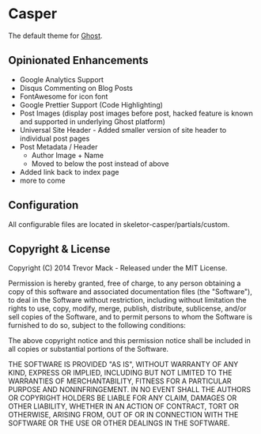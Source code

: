 # Casper

The default theme for [Ghost](http://github.com/tryghost/ghost/).

## Opinionated Enhancements
 - Google Analytics Support
 - Disqus Commenting on Blog Posts
 - FontAwesome for icon font
 - Google Prettier Support (Code Highlighting)
 - Post Images (display post images before post, hacked feature is known and supported in underlying Ghost platform)
 - Universal Site Header - Added smaller version of site header to individual post pages
 - Post Metadata / Header
   - Author Image + Name
   - Moved to below the post instead of above
 - Added link back to index page 
 - more to come

## Configuration

All configurable files are located in skeletor-casper/partials/custom.

## Copyright & License

Copyright (C) 2014 Trevor Mack - Released under the MIT License.

Permission is hereby granted, free of charge, to any person obtaining a copy of this software and associated documentation files (the "Software"), to deal in the Software without restriction, including without limitation the rights to use, copy, modify, merge, publish, distribute, sublicense, and/or sell copies of the Software, and to permit persons to whom the Software is furnished to do so, subject to the following conditions:

The above copyright notice and this permission notice shall be included in all copies or substantial portions of the Software.

THE SOFTWARE IS PROVIDED "AS IS", WITHOUT WARRANTY OF ANY KIND, EXPRESS OR IMPLIED, INCLUDING BUT NOT LIMITED TO THE WARRANTIES OF MERCHANTABILITY, FITNESS FOR A PARTICULAR PURPOSE AND
NONINFRINGEMENT. IN NO EVENT SHALL THE AUTHORS OR COPYRIGHT HOLDERS BE LIABLE FOR ANY CLAIM, DAMAGES OR OTHER LIABILITY, WHETHER IN AN ACTION OF CONTRACT, TORT OR OTHERWISE, ARISING FROM, OUT OF OR IN CONNECTION WITH THE SOFTWARE OR THE USE OR OTHER DEALINGS IN THE SOFTWARE.
